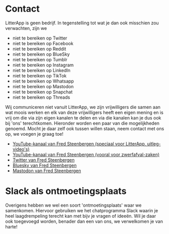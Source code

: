 # Contact

LitterApp is geen bedrijf. 
In tegenstelling tot wat je dan ook misschien zou verwachten, zijn we 

- niet te bereiken op Twitter
- niet te bereiken op Facebook
- niet te bereiken op Reddit
- niet te bereiken op BlueSky
- niet te bereiken op Tumblr
- niet te bereiken op Instagram
- niet te bereiken op LinkedIn
- niet te bereiken op TikTok
- niet te bereiken op Whatsapp
- niet te bereiken op Mastodon
- niet te bereiken op Snapchat
- niet te bereiken op Threads

Wij communiceren niet vanuit LitterApp, we zijn vrijwilligers die samen aan wat moois werken en elk van deze vrijwilligers heeft een eigen mening en is vrij om die via zijn eigen kanalen te delen en via die kanalen kan je dus ook bij 'ons' terechtkomen.
Hieronder worden een paar van die mogelijkheden genoemd. Mocht je daar zelf ook tussen willen staan, neem contact met ons op, we voegen je graag toe!

- [YouTube-kanaal van Fred Steenbergen (speciaal voor LitterApp, uitleg-video's)](https://www.youtube.com/channel/UCVOvA50khpsa1aChMwFeI6g)
- [YouTube-kanaal van Fred Steenbergen (vooral voor zwerfafval-zaken)](https://www.youtube.com/channel/UC0znuQKQO5-YGGaSlutg5WA)
- [Twitter van Fred Steenbergen](https://twitter.com/fredsteenbergen)
- [Bluesky van Fred Steenbergen](https://bsky.app/profile/fredsteenbergen.bsky.social)
- [Mastodon van Fred Steenbergen](https://mastodon.nl/@fredsteenbergen)

# Slack als ontmoetingsplaats
Overigens hebben we wel een soort 'ontmoetingsplaats' waar we samenkomen. Hiervoor gebruiken we het chatprogramma Slack waarin je heel laagdrempeling terecht kan met bijv je vragen of ideeën.
Wil je daar ook toegevoegd worden, benader dan een van ons, we verwelkomen je van harte!
